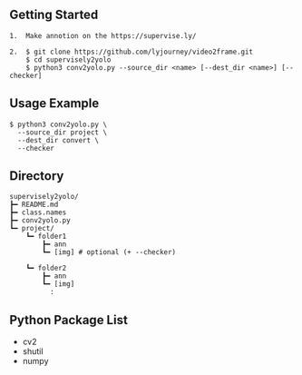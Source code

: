 Getting Started
---------------
```
1.  Make annotion on the https://supervise.ly/

2.  $ git clone https://github.com/lyjourney/video2frame.git
    $ cd supervisely2yolo
    $ python3 conv2yolo.py --source_dir <name> [--dest_dir <name>] [--checker]
```
Usage Example
-------------
```
$ python3 conv2yolo.py \
  --source_dir project \
  --dest_dir convert \
  --checker
```

Directory
---------
```
supervisely2yolo/
┣━ README.md
┣━ class.names
┣━ conv2yolo.py
┗━ project/
    ┗━ folder1
        ┣━ ann
        ┗━ [img] # optional (+ --checker)
    
    ┗━ folder2
        ┣━ ann
        ┗━ [img]
          :
```
Python Package List
-------------------
* cv2
* shutil
* numpy
